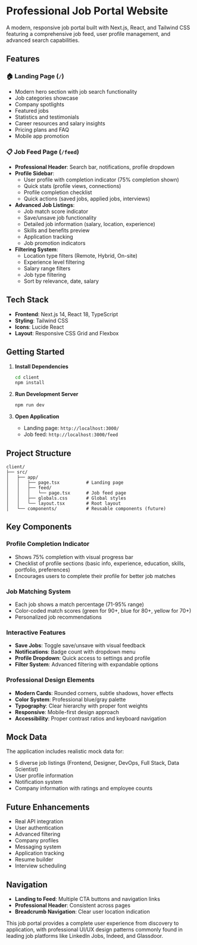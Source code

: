# Professional Job Portal Website

A modern, responsive job portal built with Next.js, React, and Tailwind CSS featuring a comprehensive job feed, user profile management, and advanced search capabilities.

## Features

### 🏠 Landing Page (`/`)

- Modern hero section with job search functionality
- Job categories showcase
- Company spotlights
- Featured jobs
- Statistics and testimonials
- Career resources and salary insights
- Pricing plans and FAQ
- Mobile app promotion

### 📋 Job Feed Page (`/feed`)

- **Professional Header**: Search bar, notifications, profile dropdown
- **Profile Sidebar**:
  - User profile with completion indicator (75% completion shown)
  - Quick stats (profile views, connections)
  - Profile completion checklist
  - Quick actions (saved jobs, applied jobs, interviews)
- **Advanced Job Listings**:
  - Job match score indicator
  - Save/unsave job functionality
  - Detailed job information (salary, location, experience)
  - Skills and benefits preview
  - Application tracking
  - Job promotion indicators
- **Filtering System**:
  - Location type filters (Remote, Hybrid, On-site)
  - Experience level filtering
  - Salary range filters
  - Job type filtering
  - Sort by relevance, date, salary

## Tech Stack

- **Frontend**: Next.js 14, React 18, TypeScript
- **Styling**: Tailwind CSS
- **Icons**: Lucide React
- **Layout**: Responsive CSS Grid and Flexbox

## Getting Started

1. **Install Dependencies**

   ```bash
   cd client
   npm install
   ```

2. **Run Development Server**

   ```bash
   npm run dev
   ```

3. **Open Application**
   - Landing page: `http://localhost:3000/`
   - Job feed: `http://localhost:3000/feed`

## Project Structure

```
client/
├── src/
│   ├── app/
│   │   ├── page.tsx          # Landing page
│   │   ├── feed/
│   │   │   └── page.tsx      # Job feed page
│   │   ├── globals.css       # Global styles
│   │   └── layout.tsx        # Root layout
│   └── components/           # Reusable components (future)
```

## Key Components

### Profile Completion Indicator

- Shows 75% completion with visual progress bar
- Checklist of profile sections (basic info, experience, education, skills, portfolio, preferences)
- Encourages users to complete their profile for better job matches

### Job Matching System

- Each job shows a match percentage (71-95% range)
- Color-coded match scores (green for 90+, blue for 80+, yellow for 70+)
- Personalized job recommendations

### Interactive Features

- **Save Jobs**: Toggle save/unsave with visual feedback
- **Notifications**: Badge count with dropdown menu
- **Profile Dropdown**: Quick access to settings and profile
- **Filter System**: Advanced filtering with expandable options

### Professional Design Elements

- **Modern Cards**: Rounded corners, subtle shadows, hover effects
- **Color System**: Professional blue/gray palette
- **Typography**: Clear hierarchy with proper font weights
- **Responsive**: Mobile-first design approach
- **Accessibility**: Proper contrast ratios and keyboard navigation

## Mock Data

The application includes realistic mock data for:

- 5 diverse job listings (Frontend, Designer, DevOps, Full Stack, Data Scientist)
- User profile information
- Notification system
- Company information with ratings and employee counts

## Future Enhancements

- Real API integration
- User authentication
- Advanced filtering
- Company profiles
- Messaging system
- Application tracking
- Resume builder
- Interview scheduling

## Navigation

- **Landing to Feed**: Multiple CTA buttons and navigation links
- **Professional Header**: Consistent across pages
- **Breadcrumb Navigation**: Clear user location indication

This job portal provides a complete user experience from discovery to application, with professional UI/UX design patterns commonly found in leading job platforms like LinkedIn Jobs, Indeed, and Glassdoor.
